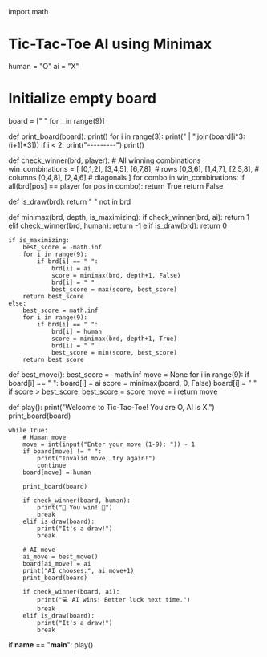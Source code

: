import math

# Tic-Tac-Toe AI using Minimax
human = "O"
ai = "X"

# Initialize empty board
board = [" " for _ in range(9)]

def print_board(board):
    print()
    for i in range(3):
        print(" | ".join(board[i*3:(i+1)*3]))
        if i < 2:
            print("---------")
    print()

def check_winner(brd, player):
    # All winning combinations
    win_combinations = [
        [0,1,2], [3,4,5], [6,7,8], # rows
        [0,3,6], [1,4,7], [2,5,8], # columns
        [0,4,8], [2,4,6]           # diagonals
    ]
    for combo in win_combinations:
        if all(brd[pos] == player for pos in combo):
            return True
    return False

def is_draw(brd):
    return " " not in brd

def minimax(brd, depth, is_maximizing):
    if check_winner(brd, ai):
        return 1
    elif check_winner(brd, human):
        return -1
    elif is_draw(brd):
        return 0

    if is_maximizing:
        best_score = -math.inf
        for i in range(9):
            if brd[i] == " ":
                brd[i] = ai
                score = minimax(brd, depth+1, False)
                brd[i] = " "
                best_score = max(score, best_score)
        return best_score
    else:
        best_score = math.inf
        for i in range(9):
            if brd[i] == " ":
                brd[i] = human
                score = minimax(brd, depth+1, True)
                brd[i] = " "
                best_score = min(score, best_score)
        return best_score

def best_move():
    best_score = -math.inf
    move = None
    for i in range(9):
        if board[i] == " ":
            board[i] = ai
            score = minimax(board, 0, False)
            board[i] = " "
            if score > best_score:
                best_score = score
                move = i
    return move

def play():
    print("Welcome to Tic-Tac-Toe! You are O, AI is X.")
    print_board(board)

    while True:
        # Human move
        move = int(input("Enter your move (1-9): ")) - 1
        if board[move] != " ":
            print("Invalid move, try again!")
            continue
        board[move] = human

        print_board(board)

        if check_winner(board, human):
            print("🎉 You win! 🎉")
            break
        elif is_draw(board):
            print("It's a draw!")
            break

        # AI move
        ai_move = best_move()
        board[ai_move] = ai
        print("AI chooses:", ai_move+1)
        print_board(board)

        if check_winner(board, ai):
            print("💻 AI wins! Better luck next time.")
            break
        elif is_draw(board):
            print("It's a draw!")
            break

if __name__ == "__main__":
    play()
